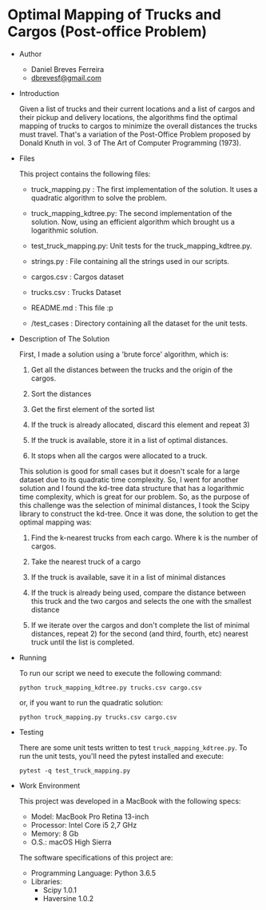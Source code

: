 # Optimal Mapping of Trucks and Cargos (Post-office Problem)

* Author

  * Daniel Breves Ferreira
  * dbrevesf@gmail.com

* Introduction

  Given a list of trucks and their current locations and a list of cargos and their pickup and delivery locations, the algorithms find the optimal mapping of trucks to cargos to minimize the overall distances the trucks must travel​. That's a variation of the Post-Office Problem proposed by Donald Knuth in vol. 3 of The Art of Computer Programming (1973).

* Files

  This project contains the following files:

  - truck_mapping.py : The first implementation of the solution. It uses a quadratic algorithm to solve the problem.

  - truck_mapping_kdtree.py: The second implementation of the solution. Now, using an efficient algorithm which brought us a logarithmic solution. 

  - test_truck_mapping.py: Unit tests for the truck_mapping_kdtree.py.

  - strings.py : File containing all the strings used in our scripts.

  - cargos.csv : Cargos dataset

  - trucks.csv : Trucks Dataset 

  - README.md : This file :p

  - /test_cases : Directory containing all the dataset for the unit tests.

* Description of The Solution

  First, I made a solution using a 'brute force' algorithm, which is:

  1. Get all the distances between the trucks and the origin of the cargos.

  2. Sort the distances

  3. Get the first element of the sorted list

  4. If the truck is already allocated, discard this element and repeat 3)

  5. If the truck is available, store it in a list of optimal distances. 

  6. It stops when all the cargos were allocated to a truck.

  This solution is good for small cases but it doesn't scale for a large dataset due to its quadratic time complexity. So, I went for another solution and I found the kd-tree data structure that has a logarithmic time complexity, which is great for our problem. So, as the purpose of this challenge was the selection of minimal distances, I took the Scipy library to construct the kd-tree. Once it was done, the solution to get the optimal mapping was:

  1. Find the k-nearest trucks from each cargo. Where k is the number of cargos.

  2. Take the nearest truck of a cargo

    1. If the truck is available, save it in a list of minimal distances

    2. If the truck is already being used, compare the distance between this truck and the two cargos and selects the one with the smallest distance

  3. If we iterate over the cargos and don't complete the list of minimal distances, repeat 2) for the second (and third, fourth, etc) nearest truck until the list is completed.


* Running

  To run our script we need to execute the following command:

  ```python truck_mapping_kdtree.py trucks.csv cargo.csv```

  or, if you want to run the quadratic solution:

  ```python truck_mapping.py trucks.csv cargo.csv```


* Testing

  There are some unit tests written to test ```truck_mapping_kdtree.py```. To run the unit tests, you'll need the pytest installed and execute:

  ```pytest -q test_truck_mapping.py```


* Work Environment

  This project was developed in a MacBook with the following specs:

  * Model: MacBook Pro Retina 13-inch
  * Processor: Intel Core i5 2,7 GHz
  * Memory: 8 Gb
  * O.S.: macOS High Sierra

  The software specifications of this project are:

  * Programming Language: Python 3.6.5
  * Libraries: 
    * Scipy 1.0.1
    * Haversine 1.0.2

